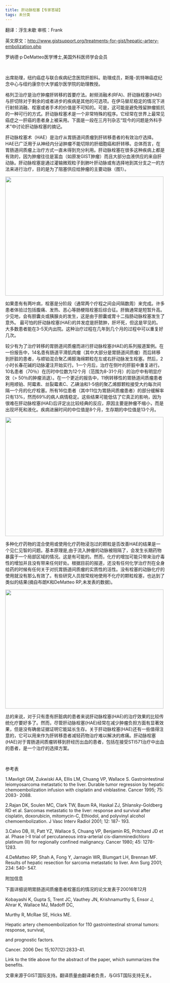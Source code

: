 ```yaml
---
title: 肝动脉栓塞【专家答疑】
tags: 未分类
---
```


翻译：浮生未歇 审核：Frank

英文原文：http://www.gistsupport.org/treatments-for-gist/hepatic-artery-embolization.php

罗纳德·p·DeMatteo医学博士,美国外科医师学会会员

&nbsp;

出席助理，纽约癌症与联合疾病纪念医院肝胆科。助理成员，斯隆-凯特琳癌症纪念中心与纽约康奈尔大学威尔医学院的助理教授。

格列卫治疗是治疗肿瘤肝转移的首要疗法。射频消融术(RFA)、肝动脉栓塞(HAE)与肝切除对于剩余的或者进步的疾病是其他的可选项。在伊马替尼稳定的情况下进行射频消融、栓塞或者手术的价值是不可知的。可是，这可能是避免残留肿瘤抵抗的一种可行的方式。肝动脉栓塞术是一个非常特殊的程序。它经常在世界上最常见癌症之一肝癌的患者身上被采用。下面是一段在三月刊杂志“现今的问题是外科手术”中讨论肝动脉栓塞的摘记。

肝动脉栓塞术（HAE）是治疗从胃肠道间质瘤到肝转移患者的有效治疗选择。 HAE已广泛用于从神经内分泌肿瘤不能切除的肝细胞癌和肝转移。总体而言，在胃肠道间质瘤上治疗方式一直未得到充分利用。肝动脉栓塞在很多这种疾病上都是有效的，因为肿瘤往往是富血（如原发GIST肿瘤）而且大部分血液供应的来自肝动脉。肝动脉栓塞是通过灌输微观粒子到肺叶肝动脉或有选择地到其分支之一的方法来进行治疗，目的是为了阻塞供应给肿瘤的主要动脉（图1）。

<img class="aligncenter" src="http://www.gistsupport.org/media/Hepatatic%20Artery/Hepatic_artery_embo.gif" width="500" height="375" />

如果患有有两叶病，栓塞是分阶段（通常两个疗程之间会间隔数周）来完成。许多患者体验过包括腹痛、发热、恶心等肠梗阻栓塞后综合征。肝酶通常是短暂升高。少见地，会有胆囊炎或胰腺炎的发生，这是由于胆囊或胃十二指肠动脉栓塞发生了意外。 最可怕的肝动脉栓塞(HAE)的并发症是肝脓肿，肝坏死，但这是罕见的。大多数患者能在3-5天内出院。这种治疗过程在几年到几个月的过程中可以重复好几次。

较少有为了治疗转移的胃肠道间质瘤而进行肝动脉栓塞(HAE)的系列报道案例。在一份报告中，14名患有肠道平滑肌肉瘤（其中大部分是胃肠道间质瘤）而后转移到肝脏的患者，与顺铂混合聚乙烯醇海绵颗粒在左或右肝动脉发生栓塞。然后，2小时长春花碱的动脉灌注开始实行。1一个月后，治疗在侧叶的肝脏中重复进行。 10名患者（70％）在历时中位数为12个月（范围为8-31个月）的治疗中有明显疗效（&gt; 50％的肿瘤消退）。在一个更近的报告中，11例转移性的胃肠道间质瘤患者利用顺铂、阿霉素、丝裂霉素C、乙碘油和1-5倍的聚乙烯醇颗粒接受大约每次间隔一个月的化疗栓塞。所有16位患者（其中11位为胃肠间质瘤患者）的部分缓解率只有13%，然而69%的病人病情稳定。这些结果可能低估了它真正的影响，因为很难在肝动脉栓塞(HAE)后评定出比较经典的反应，原因主要是肿瘤不缩小，而是出现坏死和液化。疾病进展时间的中位值是8个月，生存期的中位值是13个月。

<img class="aligncenter" src="http://www.gistsupport.org/media/Hepatatic%20Artery/Right_liver_gist.gif" width="500" height="375" />

多种化疗药物的混合使用或使用化疗药物浸泡过的颗粒是否改善HAE的结果是一个见仁见智的问题。基本原理是,由于流入肿瘤的动脉被阻隔了，会发生长期药物暴露于一个局部区域的情况。这是有可能的。然而，化疗的增加可能只带来治疗毒性的增加并且没有带来任何好处。根据目前的报道，还没有任何化学治疗剂在全身给药的时候有任何关于对抗胃肠道间质瘤的实质性的活性。没有栓塞的动脉化疗的使用就没有那么有效了。有些研究人员按常规地使用不化疗的颗粒栓塞，也达到了类似的结果(摘自布朗K和DeMatteo RP,未发表的数据)。

<img class="aligncenter" src="http://www.gistsupport.org/media/Hepatatic%20Artery/Survival_after_Hepatect.gif" width="500" height="375" />

总的来说，对于只有患有肝脏病的患者来说肝动脉栓塞(HAE)的治疗效果的比较传统化疗要好多了。然而，尽管肝动脉栓塞(HAE)经常在减少肿瘤负担方面有显著效果，但是没有确凿证据证明它能延长生存。关于肝动脉栓塞(HAE)还有一些值得注意的，它可以用来作为肝转移患者减轻药物治疗难以解决的疼痛。肝动脉栓塞(HAE)对于胃肠道间质瘤转移到肝经历出血的患者，包括在接受STI571治疗中出血的患者，是一个治疗的选择方案。

&nbsp;

参考表

1.Mavligit GM, Zukwiski AA, Ellis LM, Chuang VP, Wallace S. Gastrointestinal leiomyosarcoma metastatic to the liver. Durable tumor regression by hepatic chemoembolization infusion with cisplatin and vinblastine. Cancer 1995; 75: 2083- 2088.

2.Rajan DK, Soulen MC, Clark TW, Baum RA, Haskal ZJ, Shlansky-Goldberg RD et al. Sarcomas metastatic to the liver: response and survival after cisplatin, doxorubicin, mitomycin-C, Ethiodol, and polyvinyl alcohol chemoembolization. J Vasc Interv Radiol 2001; 12: 187- 193.

3.Calvo DB, III, Patt YZ, Wallace S, Chuang VP, Benjamin RS, Pritchard JD et al. Phase I-II trial of percutaneous intra-arterial cis-diamminedichloro platinum (II) for regionally confined malignancy. Cancer 1980; 45: 1278- 1283.

4.DeMatteo RP, Shah A, Fong Y, Jarnagin WR, Blumgart LH, Brennan MF. Results of hepatic resection for sarcoma metastatic to liver. Ann Surg 2001; 234: 540- 547.

附加信息

下面详细说明胃肠道间质瘤患者栓塞后的情况的论文发表于20016年12月

Kobayashi K, Gupta S, Trent JC, Vauthey JN, Krishnamurthy S, Ensor J, Ahrar K, Wallace MJ, Madoff DC,

Murthy R, McRae SE, Hicks ME.

Hepatic artery chemoembolization for 110 gastrointestinal stromal tumors: response, survival,

and prognostic factors.

Cancer. 2006 Dec 15;107(12):2833-41.

Link to the title above for the abstract of the paper, which summarizes the benefits.

文章来源于GIST国际支持。翻译质量由翻译者负责，与GIST国际支持无关。


